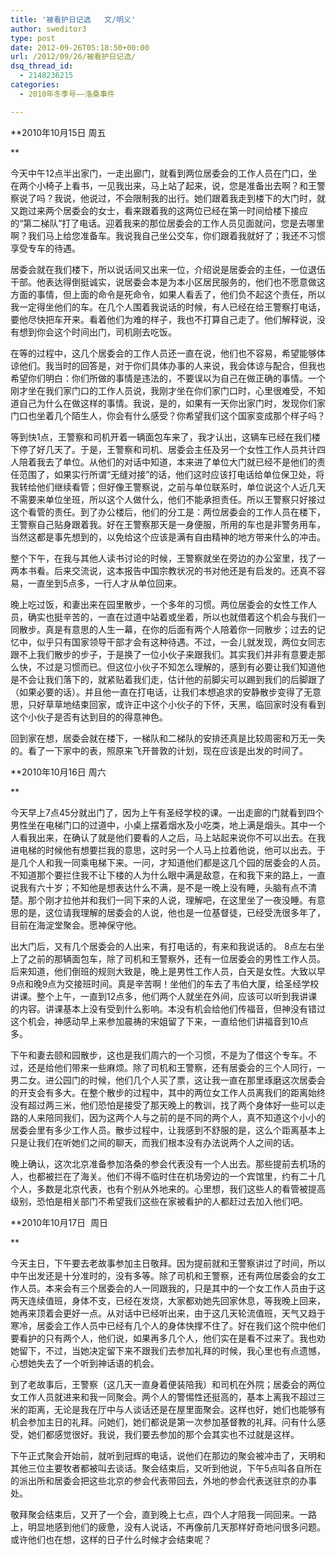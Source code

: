 ```yaml
---
title: '被看护日记选   文/明义'
author: sweditor3
type: post
date: 2012-09-26T05:18:50+00:00
url: /2012/09/26/被看护日记选/
dsq_thread_id:
  - 2148236215
categories:
  - 2010年冬季号——洛桑事件

---
```

**2010年10月15日 周五
  
** 
  
今天中午12点半出家门，一走出廊门，就看到两位居委会的工作人员在门口，坐在两个小椅子上看书，一见我出来，马上站了起来，说，您是准备出去啊？和王警察说了吗？我说，他说过，不会限制我的出行。她们跟着我走到楼下的大门时，就又跑过来两个居委会的女士，看来跟着我的这两位已经在第一时间给楼下接应的“第二梯队”打了电话。迎着我来的那位居委会的工作人员见面就问，您是去哪里啊？我们马上给您准备车。我说我自己坐公交车，你们跟着我就好了；我还不习惯享受专车的待遇。
  
居委会就在我们楼下，所以说话间又出来一位，介绍说是居委会的主任，一位退伍干部。他表达得倒挺诚实，说居委会本是为本小区居民服务的，他们也不愿意做这方面的事情，但上面的命令是死命令，如果人看丢了，他们负不起这个责任，所以我一定得坐他们的车。在几个人围着我说话的时候，有人已经在给王警察打电话，要他尽快把车开来。看着他们为难的样子，我也不打算自己走了。他们解释说，没有想到你会这个时间出门，司机刚去吃饭。
  
在等的过程中，这几个居委会的工作人员还一直在说，他们也不容易，希望能够体谅他们。我当时的回答是，对于你们具体办事的人来说，我会体谅与配合，但我也希望你们明白：你们所做的事情是违法的，不要误以为自己在做正确的事情。一个刚才坐在我们家门口的工作人员说，我刚才坐在你们家门口时，心里很难受，不知道自己为什么在做这样的事情。我说，是的，如果有一天你出家门时，发现你们家门口也坐着几个陌生人，你会有什么感受？你希望我们这个国家变成那个样子吗？
  
等到快1点，王警察和司机开着一辆面包车来了，我才认出，这辆车已经在我们楼下停了好几天了。于是，王警察和司机、居委会主任及另一个女性工作人员共计四人陪着我去了单位。从他们的对话中知道，本来进了单位大门就已经不是他们的责任范围了，如果实行所谓“无缝对接”的话，他们这时应该打电话给单位保卫处，将我转给他们继续看管；但好像王警察说，之前与单位联系时，单位说这个人近几天不需要来单位坐班，所以这个人做什么，他们不能承担责任。所以王警察只好接过这个看管的责任。到了办公楼后，他们的分工是：两位居委会的工作人员在楼下，王警察自己贴身跟着我。好在王警察那天是一身便服，所用的车也是非警务用车，当然这都是事先想到的，以免给这个应该是满有自由精神的地方带来什么的冲击。
  
整个下午，在我与其他人读书讨论的时候，王警察就坐在旁边的办公室里，找了一两本书看。后来交流说，这本报告中国宗教状况的书对他还是有启发的。还真不容易，一直坐到5点多，一行人才从单位回来。
  
晚上吃过饭，和妻出来在园里散步，一个多年的习惯。两位居委会的女性工作人员，确实也挺辛苦的，一直在过道中站着或坐着，所以也就借着这个机会与我们一同散步。真是有意思的人生一幕，在你的后面有两个人陪着你一同散步；过去的记忆中，似乎只有国家领导干部才会有这种待遇。不过，一会儿就发现，两位女同志跟不上我们散步的步子，于是换了一位小伙子来跟我们。其实我们并非有意要走那么快，不过是习惯而已。但这位小伙子不知怎么理解的，感到有必要让我们知道他是不会让我们落下的，就紧贴着我们走，估计他的前脚尖可以踢到我们的后脚跟了（如果必要的话）。并且他一直在打电话，让我们本想追求的安静散步变得了无意思，只好草草地结束回家，或许正中这个小伙子的下怀，天黑，临回家时没有看到这个小伙子是否有达到目的的得意神色。
  
回到家在想，居委会就在楼下，一梯队和二梯队的安排还真是比较周密和万无一失的。看了一下家中的表，照原来飞开普敦的计划，现在应该是出发的时间了。

**2010年10月16日 周六
  
** 
  
今天早上7点45分就出门了，因为上午有圣经学校的课。一出走廊的门就看到四个男性坐在电梯门口的过道中，小桌上摆着烟水及小吃类，地上满是烟头。其中一个人看我出来，在确认了就是他们要看的人之后，马上站起来说你不可以出去。在我进电梯的时候他有想要拦我的意思，这时另一个人马上拉着他说，他可以出去。于是几个人和我一同乘电梯下来。一问，才知道他们都是这几个园的居委会的人员。不知道那个要拦住我不让下楼的人为什么眼中满是敌意，在和我下来的路上，一直说我有六十岁；不知他是想表达什么不满，是不是一晚上没有睡，头脑有点不清楚。那个刚才拉他并和我们一同下来的人说，理解吧，在这里坐了一夜没睡。有意思的是，这位请我理解的居委会的人说，他也是一位基督徒，已经受洗很多年了，目前在海淀堂聚会。愿神保守他。
  
出大门后，又有几个居委会的人出来，有打电话的，有来和我说话的。 8点左右坐上了之前的那辆面包车，除了司机和王警察外，还有一位居委会的男性工作人员。后来知道，他们倒班的规则大致是，晚上是男性工作人员，白天是女性。大致以早9点和晚9点为交接班时间。真是辛苦啊！坐他们的车去了韦伯大厦，给圣经学校讲课。整个上午，一直到12点多，他们两个人就坐在外间，应该可以听到我讲课的内容。讲课基本上没有受到什么影响。本没有机会给他们传福音，但神没有错过这个机会，神感动早上来参加晨祷的宋姐留了下来，一直给他们讲福音到10点多。
  
下午和妻去颐和园散步，这也是我们周六的一个习惯，不是为了借这个专车。不过，还是给他们带来一些麻烦。除了司机和王警察，还有居委会的三个人同行，一男二女。进公园门的时候，他们几个人买了票，这让我一直在那里琢磨这次居委会的开支会有多大。在整个散步的过程中，其中的两位女工作人员离我们的距离始终没有超过两三米，他们恐怕是接受了那天晚上的教训，找了两个身体好一些可以走路的人来陪同我们，因为这两个人与之前的是不同的两个人，真不知道这个小小的居委会里有多少工作人员。散步过程中，让我感到不舒服的是，这么个距离基本上只是让我们在听她们之间的聊天，而我们根本没有办法说两个人之间的话。
  
晚上确认，这次北京准备参加洛桑的参会代表没有一个人出去。那些提前去机场的人，也都被拦在了海关。他们不得不临时住在机场旁边的一个宾馆里，约有二十几个人，多数是北京代表，也有个别从外地来的。心里想，我们这些人的看管被提高级别，恐怕是相关部门不希望我们这些在家被看护的人都赶过去加入他们吧。

**2010年10月17日  周日
  
** 
  
今天主日，下午要去老故事参加主日敬拜。因为提前就和王警察讲过了时间，所以中午出发还是十分准时的，没有多等。除了司机和王警察，还有两位居委会的女工作人员。本来会有三个居委会的人一同跟我的，只是其中的一个女工作人员由于这两天连续值班，身体不支，已经在发烧，大家都劝她先回家休息，等我晚上回来，她再来顶着会更好一点。从对话中已经听出来，由于这几天轮流值班，天气又趋于寒冷，居委会工作人员中已经有几个人的身体快撑不住了。好在我们这个院中他们要看护的只有两个人，他们说，如果再多几个人，他们实在是看不过来了。我也劝她留下，不过，当她决定留下来不跟我们去参加礼拜的时候，我心里也有点遗憾，心想她失去了一个听到神话语的机会。
  
到了老故事后，王警察（这几天一直身着便装陪我）和司机在外院；居委会的两位女工作人员就进来和我一同聚会。两个人的警惕性还挺高的，基本上离我不超过三米的距离，无论是我在厅中与人谈话还是在屋里面聚会。这样也好，她们也能够有机会参加主日的礼拜。问她们，她们都说是第一次参加基督教的礼拜。问有什么感受，她们都感觉很好。我说，我们要去参加的那个会其实也不过就是这样。
  
下午正式聚会开始前，就听到冠辉的电话，说他们在那边的聚会被冲击了，天明和其他三位主要牧者都被叫去谈话。聚会结束后，又听到他说，下午5点叫各自所在的派出所和居委会把这些北京的参会代表带回去，外地的参会代表送驻京的办事处。
  
敬拜聚会结束后，又开了一个会，直到晚上七点，四个人才陪我一同回来。一路上，明显地感到他们的疲惫，没有人说话，不再像前几天那样好奇地问很多问题。或许他们也在想，这样的日子什么时候才会结束呢？